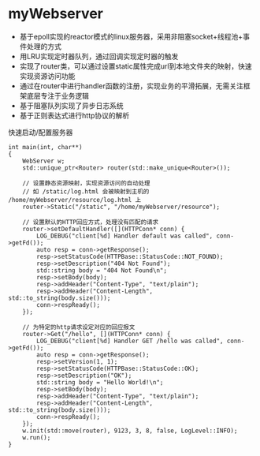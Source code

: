 # myWebserver
- 基于epoll实现的reactor模式的linux服务器，采用非阻塞socket+线程池+事件处理的方式
- 用LRU实现定时器队列，通过回调实现定时器的触发
- 实现了router类，可以通过设置static属性完成url到本地文件夹的映射，快速实现资源访问功能
- 通过在router中进行handler函数的注册，实现业务的平滑拓展，无需关注框架底层专注于业务逻辑
- 基于阻塞队列实现了异步日志系统
- 基于正则表达式进行http协议的解析

快速启动/配置服务器
```
int main(int, char**)
{
    WebServer w;
    std::unique_ptr<Router> router(std::make_unique<Router>());
    
    // 设置静态资源映射，实现资源访问的自动处理
    // 如 /static/log.html 会被映射到主机的 /home/myWebserver/resource/log.html 上 
    router->Static("/static", "/home/myWebserver/resource");

    // 设置默认的HTTP回应方式，处理没有匹配的请求
    router->setDefaultHandler([](HTTPConn* conn) {
        LOG_DEBUG("client[%d] Handler default was called", conn->getFd());
        auto resp = conn->getResponse();
        resp->setStatusCode(HTTPBase::StatusCode::NOT_FOUND);
        resp->setDescription("404 Not Found");
        std::string body = "404 Not Found\n";
        resp->setBody(body);
        resp->addHeader("Content-Type", "text/plain");
        resp->addHeader("Content-Length", std::to_string(body.size()));
        conn->respReady();
    });
 
    // 为特定的http请求设定对应的回应报文
    router->Get("/hello", [](HTTPConn* conn) {
        LOG_DEBUG("client[%d] Handler GET /hello was called", conn->getFd());
        auto resp = conn->getResponse();
        resp->setVersion(1, 1);
        resp->setStatusCode(HTTPBase::StatusCode::OK);
        resp->setDescription("OK");
        std::string body = "Hello World!\n";
        resp->setBody(body);
        resp->addHeader("Content-Type", "text/plain");
        resp->addHeader("Content-Length", std::to_string(body.size()));
        conn->respReady();
    });
    w.init(std::move(router), 9123, 3, 8, false, LogLevel::INFO);
    w.run();
}
```
